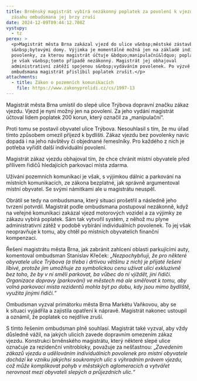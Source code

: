 ```yaml
---
title: Brněnský magistrát vybírá nezákonný poplatek za povolení k vjezdu. Díky
  zásahu ombudsmana jej brzy zruší
date: 2024-12-09T09:44:12.708Z
vystupy:
  - tz
perex: >
  <p>Magistrát města Brna zakázal vjezd do ulice v&nbsp;městské zástavbě
  s&nbsp;bytovými domy. Výjimka je momentálně možná jen na základě individuální
  povolenky, za kterou magistrát účtuje &bdquo;manipulační&ldquo; poplatek. Ten
  je však v&nbsp;tomto případě nezákonný. Magistrát jej obhajoval
  administrativní zátěží spojenou s&nbsp;vydáváním povolenek. Po výzvě
  ombudsmana magistrát přislíbil poplatek zrušit.</p>
attachments:
  - title: Zákon o pozemních komunikacích
    file: https://www.zakonyprolidi.cz/cs/1997-13
---
```

<p>Magistrát města Brna umístil do slepé ulice Trýbova dopravní značku zákaz vjezdu. Vjezd je nyní možný jen na povolení. Za jeho vydání magistrát účtoval lidem poplatek 200 korun, který označil za &bdquo;manipulační&ldquo;.</p>

<p>Proti tomu se postavil obyvatel ulice Trýbova. Nesouhlasil s&nbsp;tím, že mu úřad tímto způsobem omezil příjezd k bydlišti. Zákaz vjezdu bez povolenky navíc dopadá i na jeho návštěvy či objednané řemeslníky. Pro každého z&nbsp;nich je potřeba vyřídit další individuální povolení.</p>

<p>Magistrát zákaz vjezdu obhajoval tím, že chce chránit místní obyvatele před přílivem řidičů hledajících parkovací místa zdarma.</p>

<p>Užívání pozemních komunikací je však, s&nbsp;výjimkou dálnic a parkování na místních komunikacích, ze zákona bezplatné, jak správně argumentoval místní obyvatel. Se svými námitkami ale u magistrátu neuspěl.</p>

<p>Obrátil se tedy na ombudsmana, který situaci prošetřil a následně jeho tvrzení potvrdil. Magistrát podle ombudsmana postupoval nezákonně, když na veřejné komunikaci zakázal vjezd motorových vozidel a za výjimky ze zákazu vybírá poplatek. Sám tak vytvořil systém, z něhož mu plyne administrativní zátěž v podobě vybírání individuálních povolenek. To jej však neopravňuje k tomu, aby chtěl po místních obyvatelích finanční kompenzaci.</p>

<p>Řešení magistrátu města Brna, jak zabránit zahlcení oblasti parkujícími auty, komentoval ombudsman Stanislav Křeček: <em>&bdquo;Nezpochybňuji, že pro některé obyvatele ulice Trýbova (a třeba i drtivou většinu z nich) je přijaté řešení líbivé, protože jim umožňuje za symbolickou cenu užívat ulici exkluzivně bez toho, že by v ní směli parkovat, ba vůbec do ní vjíždět, jiní řidiči. Organizace dopravy (parkování) ve městech má ale směřovat k tomu, aby volná parkovací místa rezidentů mohla být po dobu, kdy jsou mimo bydliště, využita jinými řidiči.&ldquo;</em></p>

<p>Ombudsman vyzval primátorku města Brna Markétu Vaňkovou, aby se k&nbsp;situaci vyjádřila a zajistila opatření k&nbsp;nápravě. Magistrát nakonec ustoupil a oznámil, že poplatek co nejdříve zruší.</p>

<p>S&nbsp;tímto řešením ombudsman plně souhlasí. Magistrát také vyzval, aby vždy důsledně vážil, na jakých ulicích zavede dopravním omezením zákaz vjezdu. Konstrukci brněnského magistrátu, který některé slepé ulice označuje za rezidenční vnitrobloky, považuje za nešťastnou: &bdquo;<em>Zavedením zákazů vjezdu a udělováním individuálních povolenek pro místní obyvatele dochází ke vzniku jakýchsi soukromých ulic s výhradním právem vjezdu, což může komplikovat pohyb v městských aglomeracích a vytvářet nerovnost mezi obyvateli slepých a průjezdních ulic.&ldquo;</em></p>
